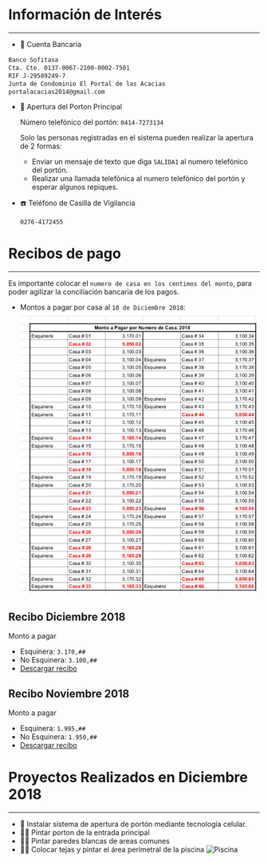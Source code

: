 # Información de Interés
---

- 🏦 Cuenta Bancaria
```
Banco Sofitasa
Cta. Cte. 0137-0067-2100-0002-7501
RIF J-29589249-7
Junta de Condominio El Portal de las Acacias
portalacacias2014@gmail.com
```

- 🚧 Apertura del Porton Principal
    
    Número telefónico del portón: `0414-7273134`
    
    Solo las personas registradas en el sistema pueden realizar la apertura de 2 formas:
    
    - Enviar un mensaje de texto que diga `SALIDA1` al numero telefónico del portón.
    - Realizar una llamada telefónica al numero telefónico del portón y esperar algunos repiques.

- ☎️ Teléfono de Casilla de Vigilancia
    
    `0276-4172455`


# Recibos de pago
---

Es importante colocar el `numero de casa en los centimos del monto`, para poder agilizar la conciliación bancaria de los pagos.

- Montos a pagar por casa al `10 de Diciembre 2018`:
![Pendientes](/files/pendiente.png)


## Recibo Diciembre 2018

Monto a pagar

- Esquinera: `3.170,##`
- No Esquinera: `3.100,##`
- [Descargar recibo](../files/Diciembre2018.pdf)

## Recibo Noviembre 2018

Monto a pagar

- Esquinera: `1.995,##`
- No Esquinera: `1.950,##`
- [Descargar recibo](../files/Noviembre2018.pdf)

# Proyectos Realizados en Diciembre 2018
---

- 🚨 Instalar sistema de apertura de portón mediante tecnología celular.
- 👨‍🎨 Pintar porton de la entrada principal
- 👨‍🎨 Pintar paredes blancas de areas comunes
- 🏊‍♀️ Colocar tejas y pintar el área perimetral de la piscina
![Piscina](../files/piscina.JPG)
